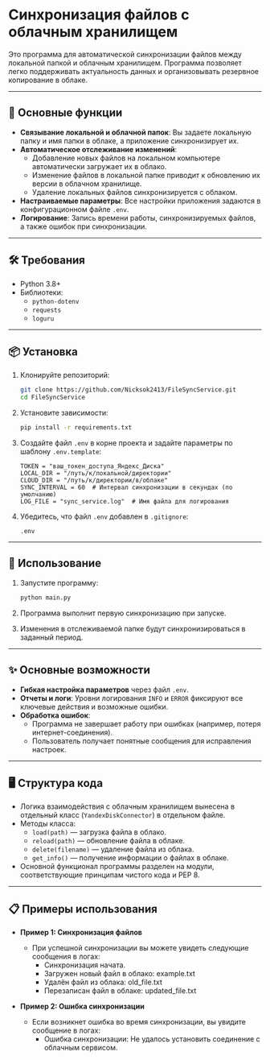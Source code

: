 # Синхронизация файлов с облачным хранилищем  

Это программа для автоматической синхронизации файлов между локальной папкой и облачным хранилищем. Программа позволяет легко поддерживать актуальность данных и организовывать резервное копирование в облаке.  

---

## 📜 Основные функции  

- **Связывание локальной и облачной папок**: Вы задаете локальную папку и имя папки в облаке, а приложение синхронизирует их.  
- **Автоматическое отслеживание изменений**:  
  - Добавление новых файлов на локальном компьютере автоматически загружает их в облако.  
  - Изменение файлов в локальной папке приводит к обновлению их версии в облачном хранилище.  
  - Удаление локальных файлов синхронизируется с облаком.  
- **Настраиваемые параметры**: Все настройки приложения задаются в конфигурационном файле `.env`.  
- **Логирование**: Запись времени работы, синхронизируемых файлов, а также ошибок при синхронизации.  

---

## 🛠️ Требования  

- Python 3.8+  
- Библиотеки:  
  - `python-dotenv`  
  - `requests`  
  - `loguru`  

---

## 📦 Установка  

1. Клонируйте репозиторий:  
   ```bash
   git clone https://github.com/Nicksok2413/FileSyncService.git
   cd FileSyncService
   ```  

2. Установите зависимости:  
   ```bash
   pip install -r requirements.txt
   ```  

3. Создайте файл `.env` в корне проекта и задайте параметры по шаблону `.env.template`:  
   ```env
   TOKEN = "ваш_токен_доступа_Яндекс_Диска"
   LOCAL_DIR = "/путь/к/локальной/директории"
   CLOUD_DIR = "/путь/к/директории/в/облаке"
   SYNC_INTERVAL = 60  # Интервал синхронизации в секундах (по умолчанию)
   LOG_FILE = "sync_service.log"  # Имя файла для логирования
   ```  

4. Убедитесь, что файл `.env` добавлен в `.gitignore`:  
   ```plaintext
   .env
   ```  

---

## 🚀 Использование  

1. Запустите программу:  
   ```bash
   python main.py
   ```  

2. Программа выполнит первую синхронизацию при запуске.  
3. Изменения в отслеживаемой папке будут синхронизироваться в заданный период.  

---

## ✨ Основные возможности  

- **Гибкая настройка параметров** через файл `.env`.  
- **Отчеты и логи**: Уровни логирования `INFO` и `ERROR` фиксируют все ключевые действия и возможные ошибки.  
- **Обработка ошибок**:  
  - Программа не завершает работу при ошибках (например, потеря интернет-соединения).  
  - Пользователь получает понятные сообщения для исправления настроек.
---

## 🖥️ Структура кода  

- Логика взаимодействия с облачным хранилищем вынесена в отдельный класс (`YandexDiskConnector`) в отдельном файле.  
- Методы класса:  
  - `load(path)` — загрузка файла в облако.  
  - `reload(path)` — обновление файла в облаке.  
  - `delete(filename)` — удаление файла из облака.  
  - `get_info()` — получение информации о файлах в облаке.  
- Основной функционал программы разделен на модули, соответствующие принципам чистого кода и PEP 8.  

---

## 📋 Примеры использования
- **Пример 1: Синхронизация файлов**
  - При успешной синхронизации вы можете увидеть следующие сообщения в логах:
    - Синхронизация начата.
    - Загружен новый файл в облако: example.txt
    - Удалён файл из облака: old_file.txt
    - Перезаписан файл в облаке: updated_file.txt


- **Пример 2: Ошибка синхронизации**
  - Если возникнет ошибка во время синхронизации, вы увидите сообщение в логах:
    - Ошибка синхронизации: Не удалось установить соединение с облачным сервисом.
